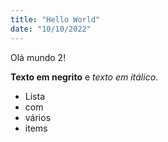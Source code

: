 ```yaml
---
title: "Hello World"
date: "10/10/2022"
---
```


Olá mundo 2!

**Texto em negrito** e _texto em itálico_.

- Lista
- com
- vários
- items
